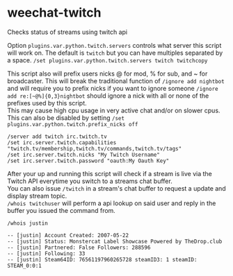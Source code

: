 weechat-twitch
==============

Checks status of streams using twitch api


Option `plugins.var.python.twitch.servers` controls what server this script will work on.
The default is `twitch` but you can have multiples separated by a space.
`/set plugins.var.python.twitch.servers twitch twitchcopy`

This script also will prefix users nicks @ for mod, % for sub, and ~ for broadcaster. This will break the traditional function of `/ignore add nightbot` and will require you to prefix nicks if you want to ignore someone `/ignore add re:[~@%]{0,3}nightbot` should ignore a nick with all or none of the prefixes used by this script.   
This may cause high cpu usage in very active chat and/or on slower cpus.   
This can also be disabled by setting `/set plugins.var.python.twitch.prefix_nicks off`   

```
/server add twitch irc.twitch.tv
/set irc.server.twitch.capabilities "twitch.tv/membership,twitch.tv/commands,twitch.tv/tags"
/set irc.server.twitch.nicks "My Twitch Username"
/set irc.server.twitch.password "oauth:My Oauth Key"
```

After your up and running this script will check if a stream is live via the Twitch API everytime you switch to a streams chat buffer.   
You can also issue `/twitch` in a stream's chat buffer to request a update and display stream topic.   
`/whois twitchuser` will perform a api lookup on said user and reply in the buffer you issued the command from.   
```
/whois justin

-- [justin] Account Created: 2007-05-22
-- [justin] Status: Monstercat Label Showcase Powered by TheDrop.club
-- [justin] Partnered: False Followers: 288596
-- [justin] Following: 33
-- [justin] Steam64ID: 76561197960265728 steamID3: 1 steamID: STEAM_0:0:1
```
